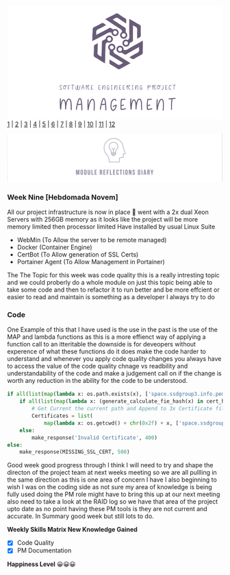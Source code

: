 ![Logo](Images/Logo.png)
[1](/MyPortfolio/SEPM/Unit01.html) | [2](/MyPortfolio/SEPM/Unit02.html) | [3](/MyPortfolio/SEPM/Unit03.html) | [4](/MyPortfolio/SEPM/Unit04.html) | [5](/MyPortfolio/SEPM/Unit05.html) | [6](/MyPortfolio/SEPM/Unit06.html) | [7](/MyPortfolio/SEPM/Unit07.html) | [8](/MyPortfolio/SEPM/Unit08.html) | [9](/MyPortfolio/SEPM/Unit09.html) | [10](/MyPortfolio/SEPM/Unit10.html) | [11](/MyPortfolio/SEPM/Unit11.html) | [12](/MyPortfolio/SEPM/Unit12.html)

![Logo](Images/Diary.png)
### Week Nine [Hebdomada Novem]

All our project infrastructure is now in place 🥳 went with a 2x dual Xeon Servers with 256GB memory as it looks like the project will be more memory limited then processor limited Have installed by usual Linux Suite

- WebMin (To Allow the server to be remote managed)
- Docker (Container Engine)
- CertBot (To Allow generation of SSL Certs)
- Portainer Agent (To Allow Management in Portainer) 

The The Topic for this week was code quality this is a really intresting topic and we could proberly do a whole module on just this topic being able to take some code and then to refactor it to run better and be more effcient or easier to read and maintain is something as a developer I always try to do

### Code

One Example of this that I have used is the use in the past is the use of the MAP and lambda functions as this is a more effienct way of applying a function call to an itteritable the downside is for deveopers without experence of what these functions do it does make the code harder to understand and whenever you apply code quality changes you always have to access the value of the code quality chnage vs readbility and understandability of the code and make a judgement call on if the change is worth any reduction in the ability for the code to be understood.

```python
if all(list(map(lambda x: os.path.exists(x), ['space.ssdgroup3.info.pem', 'space.ssdgroup3.info.key', 'RootCA.pem']))):
    if all(list(map(lambda x: (generate_calculate_fie_hash(x) in cert_hashes), ['space.ssdgroup3.info.key', 'space.ssdgroup3.info.pem', 'RootCA.pem']))):
        # Get Current the current path and Append to 3x Certificate files needed for secure SSL connection
        Certificates = list(
            map(lambda x: os.getcwd() + chr(0x2f) + x, ['space.ssdgroup3.info.pem', 'space.ssdgroup3.info.key', 'RootCA.pem']))
    else:
        make_response('Invalid Certificate', 400)
else:
    make_response(MISSING_SSL_CERT, 500)
```

Good week good progress through I think I will need to try and shape the directon of the project team at next weeks meeting so we are all pullling in the same direction as this is one area of concern I have I also beginning to wish I was on the coding side as not sure my area of knowledge is being fully used doing the PM role might have to bring this up at our next meeting also need to take a look at the RAID log so we have that area of the project upto date as no point having these PM tools is they are not current and accurate. In Summary good week but still lots to do. 


**Weekly Skills Matrix New Knowledge Gained**

- [x] Code Quality
- [x] PM Documentation

**Happiness Level**
😀😀😀
